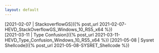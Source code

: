 ```yaml
---
layout: default
---
```


[2021-02-07 | StackoverflowGS]({% post_url 2021-02-07-HEVD_StackOverflowGS_Windows_10_RS5_x64 %})  
[2021-03-11 | Type Confusion]({% post_url 2021-03-11-HEVD_Type_Confusion_Windows_10_RS5_x64 %})
[2021-05-08 | Sysret Shellcode]({% post_url 2021-05-08-SYSRET_Shellcode %})
